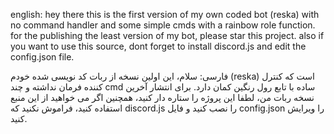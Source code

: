 english: 
hey there
this is the first version of my own coded bot (reska) with no command handler and some simple cmds with a rainbow role function.
for the publishing the least version of my bot, please star this project.
also if you want to use this source, dont forget to install discord.js and edit the config.json file.

فارسی: 
سلام، این اولین نسخه از ربات کد نویسی شده خودم (reska) است که کنترل کننده فرمان نداشته و چند cmd ساده با تابع رول رنگین کمان دارد. برای انتشار آخرین نسخه ربات من، لطفا این پروژه را ستاره دار کنید، همچنین اگر می خواهید از این منبع استفاده کنید، فراموش نکنید که discord.js را نصب کنید و فایل config.json را ویرایش کنید.
